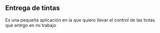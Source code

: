 <h2>Entrega de tintas</h2>
<p>Es una pequeña aplicación en la que quiero llevar el control de las tintas que entrgo en mi trabajo</p>

